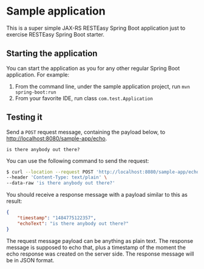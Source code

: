 # Sample application

This is a super simple JAX-RS RESTEasy Spring Boot application just to exercise RESTEasy Spring Boot starter.<br>

## Starting the application

You can start the application as you for any other regular Spring Boot application. For example:

1. From the command line, under the sample application project, run `mvn spring-boot:run`
1. From your favorite IDE, run class `com.test.Application`

## Testing it

Send a `POST` request message, containing the payload below, to [http://localhost:8080/sample-app/echo](http://localhost:8080/sample-app/echo).

```
is there anybody out there?
```

You can use the following command to send the request:

```bash
$ curl --location --request POST 'http://localhost:8080/sample-app/echo' \
--header 'Content-Type: text/plain' \
--data-raw 'is there anybody out there?'
```

You should receive a response message with a payload similar to this as result:

``` json
{
    "timestamp": "1484775122357",
    "echoText": "is there anybody out there?"
}
```

The request message payload can be anything as plain text.
The response message is supposed to echo that, plus a timestamp of the moment the echo response was created on the server side. The response message will be in JSON format.
